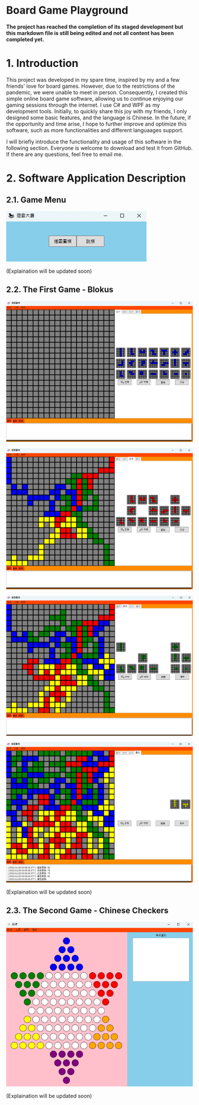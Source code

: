 # Board Game Playground

**The project has reached the completion of its staged development but this markdown file is still being edited and not all content has been completed yet.**

# 1. Introduction

This project was developed in my spare time, inspired by my and a few friends' love for board games. However, due to the restrictions of the pandemic, we were unable to meet in person. Consequently, I created this simple online board game software, allowing us to continue enjoying our gaming sessions through the internet. I use C# and WPF as my development tools. Initially, to quickly share this joy with my friends, I only designed some basic features, and the language is Chinese. In the future, if the opportunity and time arise, I hope to further improve and optimize this software, such as more functionalities and different languaages support.

I will briefly introduce the functionality and usage of this software in the following section. Everyone is welcome to download and test it from GitHub. If there are any questions, feel free to email me.

# 2. Software Application Description

## 2.1. Game Menu

![Image Error](./Image/image_01.png)

(Explaination will be updated soon)

## 2.2. The First Game - Blokus

![Image Error](./Image/image_02.png)

![Image Error](./Image/image_03.png)

![Image Error](./Image/image_04.png)

![Image Error](./Image/image_05.png)

(Explaination will be updated soon)

## 2.3. The Second Game - Chinese Checkers

![Image Error](./Image/image_06.png)

(Explaination will be updated soon)

